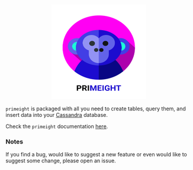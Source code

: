 <p align="center">
<a href="https://pri.meight.com"><img width=256 height=256 src="https://github.com/wearemeight/primeight/blob/master/docs_src/docs/images/logo-with-name.svg?raw=true" alt="Primeight"></a>
</p>

`primeight` is packaged with all you need to create tables, query them, and insert data into your [Cassandra](http://cassandra.apache.org/) database. 

Check the `primeight` documentation [here](https://pri.meight.com).

### Notes

If you find a bug, would like to suggest a new feature or even would like to suggest some change, please open an issue.


